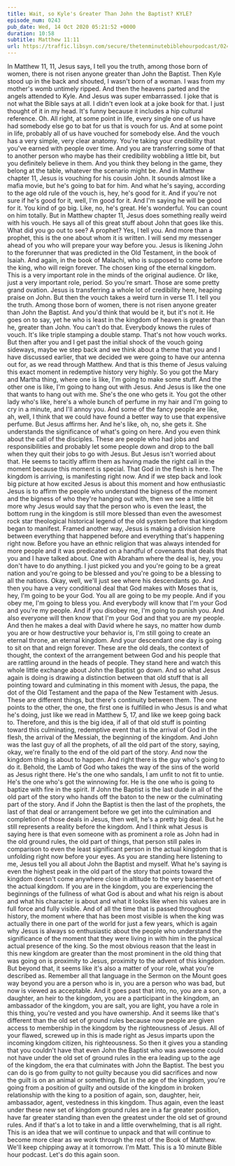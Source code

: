 ```yaml
---
title: Wait, so Kyle's Greater Than John the Baptist? KYLE?
episode_num: 0243
pub_date: Wed, 14 Oct 2020 05:21:52 +0000
duration: 10:58
subtitle: Matthew 11:11
url: https://traffic.libsyn.com/secure/thetenminutebiblehourpodcast/0243.mp3
---
```


 In Matthew 11, 11, Jesus says, I tell you the truth, among those born of women, there is not risen anyone greater than John the Baptist. Then Kyle stood up in the back and shouted, I wasn't born of a woman. I was from my mother's womb untimely ripped. And then the heavens parted and the angels attended to Kyle. And Jesus was super embarrassed. I joke that is not what the Bible says at all. I didn't even look at a joke book for that. I just thought of it in my head. It's funny because it includes a hip cultural reference. Oh. All right, at some point in life, every single one of us have had somebody else go to bat for us that is vouch for us. And at some point in life, probably all of us have vouched for somebody else. And the vouch has a very simple, very clear anatomy. You're taking your credibility that you've earned with people over time. And you are transferring some of that to another person who maybe has their credibility wobbling a little bit, but you definitely believe in them. And you think they belong in the game, they belong at the table, whatever the scenario might be. And in Matthew chapter 11, Jesus is vouching for his cousin John. It sounds almost like a mafia movie, but he's going to bat for him. And what he's saying, according to the age old rule of the vouch is, hey, he's good for it. And if you're not sure if he's good for it, well, I'm good for it. And I'm saying he will be good for it. You kind of go big. Like, no, he's great. He's wonderful. You can count on him totally. But in Matthew chapter 11, Jesus does something really weird with his vouch. He says all of this great stuff about John that goes like this. What did you go out to see? A prophet? Yes, I tell you. And more than a prophet, this is the one about whom it is written. I will send my messenger ahead of you who will prepare your way before you. Jesus is likening John to the forerunner that was predicted in the Old Testament, in the book of Isaiah. And again, in the book of Malachi, who is supposed to come before the king, who will reign forever. The chosen king of the eternal kingdom. This is a very important role in the minds of the original audience. Or like, just a very important role, period. So you're smart. Those are some pretty grand ovation. Jesus is transferring a whole lot of credibility here, heaping praise on John. But then the vouch takes a weird turn in verse 11. I tell you the truth. Among those born of women, there is not risen anyone greater than John the Baptist. And you'd think that would be it, but it's not it. He goes on to say, yet he who is least in the kingdom of heaven is greater than he, greater than John. You can't do that. Everybody knows the rules of vouch. It's like triple stamping a double stamp. That's not how vouch works. But then after you and I get past the initial shock of the vouch going sideways, maybe we step back and we think about a theme that you and I have discussed earlier, that we decided we were going to have our antenna out for, as we read through Matthew. And that is this theme of Jesus valuing this exact moment in redemptive history very highly. So you got the Mary and Martha thing, where one is like, I'm going to make some stuff. And the other one is like, I'm going to hang out with Jesus. And Jesus is like the one that wants to hang out with me. She's the one who gets it. You got the other lady who's like, here's a whole bunch of perfume in my hair and I'm going to cry in a minute, and I'll annoy you. And some of the fancy people are like, ah, well, I think that we could have found a better way to use that expensive perfume. But Jesus affirms her. And he's like, oh, no, she gets it. She understands the significance of what's going on here. And you even think about the call of the disciples. These are people who had jobs and responsibilities and probably let some people down and drop to the ball when they quit their jobs to go with Jesus. But Jesus isn't worried about that. He seems to tacitly affirm them as having made the right call in the moment because this moment is special. That God in the flesh is here. The kingdom is arriving, is manifesting right now. And if we step back and look big picture at how excited Jesus is about this moment and how enthusiastic Jesus is to affirm the people who understand the bigness of the moment and the bigness of who they're hanging out with, then we see a little bit more why Jesus would say that the person who is even the least, the bottom rung in the kingdom is still more blessed than even the awesomest rock star theological historical legend of the old system before that kingdom began to manifest. Framed another way, Jesus is making a division here between everything that happened before and everything that's happening right now. Before you have an ethnic religion that was always intended for more people and it was predicated on a handful of covenants that deals that you and I have talked about. One with Abraham where the deal is, hey, you don't have to do anything. I just picked you and you're going to be a great nation and you're going to be blessed and you're going to be a blessing to all the nations. Okay, well, we'll just see where his descendants go. And then you have a very conditional deal that God makes with Moses that is, hey, I'm going to be your God. You all are going to be my people. And if you obey me, I'm going to bless you. And everybody will know that I'm your God and you're my people. And if you disobey me, I'm going to punish you. And also everyone will then know that I'm your God and that you are my people. And then he makes a deal with David where he says, no matter how dumb you are or how destructive your behavior is, I'm still going to create an eternal throne, an eternal kingdom. And your descendant one day is going to sit on that and reign forever. These are the old deals, the context of thought, the context of the arrangement between God and his people that are rattling around in the heads of people. They stand here and watch this whole little exchange about John the Baptist go down. And so what Jesus again is doing is drawing a distinction between that old stuff that is all pointing toward and culminating in this moment with Jesus, the papa, the dot of the Old Testament and the papa of the New Testament with Jesus. These are different things, but there's continuity between them. The one points to the other, the one, the first one is fulfilled in who Jesus is and what he's doing, just like we read in Matthew 5, 17, and like we keep going back to. Therefore, and this is the big idea, if all of that old stuff is pointing toward this culminating, redemptive event that is the arrival of God in the flesh, the arrival of the Messiah, the beginning of the kingdom. And John was the last guy of all the prophets, of all the old part of the story, saying, okay, we're finally to the end of the old part of the story. And now the kingdom thing is about to happen. And right there is the guy who's going to do it. Behold, the Lamb of God who takes the way of the sins of the world as Jesus right there. He's the one who sandals, I am unfit to not fit to untie. He's the one who's got the winnowing for. He is the one who is going to baptize with fire in the spirit. If John the Baptist is the last dude in all of the old part of the story who hands off the baton to the new or the culminating part of the story. And if John the Baptist is then the last of the prophets, the last of that deal or arrangement before we get into the culmination and completion of those deals in Jesus, then well, he's a pretty big deal. But he still represents a reality before the kingdom. And I think what Jesus is saying here is that even someone with as prominent a role as John had in the old ground rules, the old part of things, that person still pales in comparison to even the least significant person in the actual kingdom that is unfolding right now before your eyes. As you are standing here listening to me, Jesus tell you all about John the Baptist and myself. What he's saying is even the highest peak in the old part of the story that points toward the kingdom doesn't come anywhere close in altitude to the very basement of the actual kingdom. If you are in the kingdom, you are experiencing the beginnings of the fullness of what God is about and what his reign is about and what his character is about and what it looks like when his values are in full force and fully visible. And of all the time that is passed throughout history, the moment where that has been most visible is when the king was actually there in one part of the world for just a few years, which is again why Jesus is always so enthusiastic about the people who understand the significance of the moment that they were living in with him in the physical actual presence of the king. So the most obvious reason that the least in this new kingdom are greater than the most prominent in the old thing that was going on is proximity to Jesus, proximity to the advent of this kingdom. But beyond that, it seems like it's also a matter of your role, what you're described as. Remember all that language in the Sermon on the Mount goes way beyond you are a person who is in, you are a person who was bad, but now is viewed as acceptable. And it goes past that into, no, you are a son, a daughter, an heir to the kingdom, you are a participant in the kingdom, an ambassador of the kingdom, you are salt, you are light, you have a role in this thing, you're vested and you have ownership. And it seems like that's different than the old set of ground rules because now people are given access to membership in the kingdom by the righteousness of Jesus. All of your flawed, screwed up in this is made right as Jesus imparts upon the incoming kingdom citizen, his righteousness. So then it gives you a standing that you couldn't have that even John the Baptist who was awesome could not have under the old set of ground rules in the era leading up to the age of the kingdom, the era that culminates with John the Baptist. The best you can do is go from guilty to not guilty because you did sacrifices and now the guilt is on an animal or something. But in the age of the kingdom, you're going from a position of guilty and outside of the kingdom in broken relationship with the king to a position of again, son, daughter, heir, ambassador, agent, vestedness in this kingdom. Thus again, even the least under these new set of kingdom ground rules are in a far greater position, have far greater standing than even the greatest under the old set of ground rules. And if that's a lot to take in and a little overwhelming, that is all right. This is an idea that we will continue to unpack and that will continue to become more clear as we work through the rest of the Book of Matthew. We'll keep chipping away at it tomorrow. I'm Matt. This is a 10 minute Bible hour podcast. Let's do this again soon.